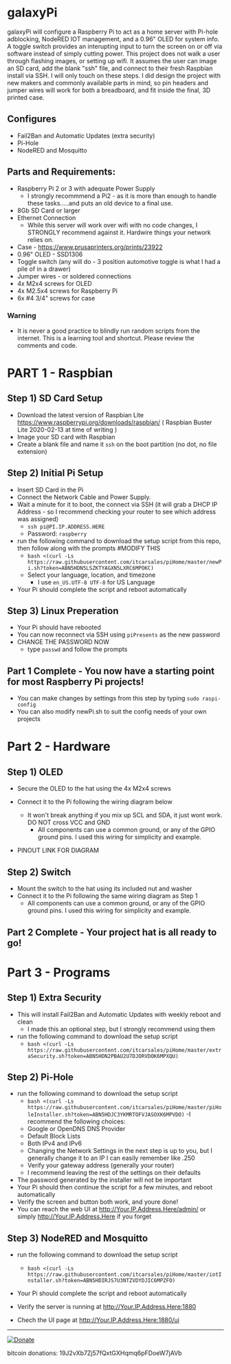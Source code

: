 # galaxyPi
  galaxyPi will configure a Raspberry Pi to act as a home server with Pi-hole adblocking, NodeRED IOT management, and a 0.96" OLED for system info.  A toggle switch provides an interupting input to turn the screen on or off via software instead of simply cutting power.  This project does not walk a user through flashing images, or setting up wifi.  It assumes the user can image an SD card, add the blank "ssh" file, and connect to their fresh Raspbian install via SSH.  I will only touch on these steps.  I did design the project with new makers and commonly available parts in mind, so pin headers and jumper wires will work for both a breadboard, and fit inside the final, 3D printed case.
  
## Configures
- Fail2Ban and Automatic Updates (extra security)
- Pi-Hole
- NodeRED and Mosquitto

## Parts and Requirements:
- Raspberry Pi 2 or 3 with adequate Power Supply
  - I strongly recommmend a Pi2 - as it is more than enough to handle these tasks.....and puts an old device to a final use.
- 8Gb SD Card or larger
- Ethernet Connection
  - While this server will work over wifi with no code changes, I STRONGLY recommend against it.  Hardwire things your network relies on.
- Case - https://www.prusaprinters.org/prints/23922
- 0.96" OLED - SSD1306
- Toggle switch (any will do - 3 position automotive toggle is what I had a pile of in a drawer)
- Jumper wires - or soldered connections
- 4x M2x4 screws for OLED
- 4x M2.5x4 screws for Raspberry Pi
- 6x #4 3/4" screws for case

### Warning
  - It is never a good practice to blindly run random scripts from the internet.  This is a learning tool and shortcut.  Please review the comments and code.

# PART 1 - Raspbian

## Step 1)  SD Card Setup
  - Download the latest version of Raspbian Lite 
  https://www.raspberrypi.org/downloads/raspbian/ ( Raspbian Buster Lite 2020-02-13 at time of writing )
  - Image your SD card with Raspbian
  - Create a blank file and name it ```ssh``` on the boot partition (no dot, no file extension)
 
## Step 2) Initial Pi Setup
  - Insert SD Card in the Pi
  - Connect the Network Cable and Power Supply.
  - Wait a minute for it to boot, the connect via SSH (it will grab a DHCP IP Address - so I recommend checking your router to see which address was assigned)
    - ```ssh pi@PI.IP.ADDRESS.HERE```
    - Password: ```raspberry```
  - run the following command to download the setup script from this repo, then follow along with the prompts
    #MODIFY THIS
    - ```bash <(curl -Ls https://raw.githubusercontent.com/itcarsales/piHome/master/newPi.sh?token=ABN5HDN5LSZKTYAGXN5LXRC6MPOKC)```
    - Select your language, location, and timezone
      - I use ```en_US.UTF-8 UTF-8``` for US Language
  - Your Pi should complete the script and reboot automatically

## Step 3) Linux Preperation
  - Your Pi should have rebooted
  - You can now reconnect via SSH using ```piPresents``` as the new password
  - CHANGE THE PASSWORD NOW
    - type ```passwd``` and follow the prompts

## Part 1 Complete - You now have a starting point for most Raspberry Pi projects!
  - You can make changes by settings from this step by typing ```sudo raspi-config```
  - You can also modify newPi.sh to suit the config needs of your own projects


# Part 2 - Hardware

## Step 1) OLED
  - Secure the OLED to the hat using the 4x M2x4 screws
  - Connect it to the Pi following the wiring diagram below
    - It won't break anything if you mix up SCL and SDA, it just wont work.  DO NOT cross VCC and GND
      - All components can use a common ground, or any of the GPIO ground pins.  I used this wiring for simplicity and example.

  - PINOUT LINK FOR DIAGRAM

## Step 2) Switch
  - Mount the switch to the hat using its included nut and washer
  - Connect it to the Pi following the same wiring diagram as Step 1
    - All components can use a common ground, or any of the GPIO ground pins.  I used this wiring for simplicity and example.

## Part 2 Complete - Your project hat is all ready to go!

# Part 3 - Programs

## Step 1) Extra Security
  - This will install Fail2Ban and Automatic Updates with weekly reboot and clean
    - I made this an optional step, but I strongly recommend using them
  - run the following command to download the setup script
    - ```bash <(curl -Ls https://raw.githubusercontent.com/itcarsales/piHome/master/extraSecurity.sh?token=ABN5HDN2PBAU2U7DJORVDOK6MPXQU)```

## Step 2) Pi-Hole
  - run the following command to download the setup script
    - ```bash <(curl -Ls https://raw.githubusercontent.com/itcarsales/piHome/master/piHoleInstaller.sh?token=ABN5HDJC3YKMRTOFVJASOXK6MPVDO)```
  -I recommend the following choices:
    - Google or OpenDNS DNS Provider
    - Default Block Lists
    - Both IPv4 and IPv6
    - Changing the Network Settings in the next step is up to you, but I generally change it to an IP I can easily remember like .250
    - Verify your gateway address (generally your router)
    - I recommend leaving the rest of the settings on their defaults
  - The password generated by the installer will not be important
  - Your Pi should then continue the script for a few minutes, and reboot automatically
  - Verify the screen and button both work, and youre done!
  - You can reach the web UI at http://Your.IP.Address.Here/admin/ or simply http://Your.IP.Address.Here if you forget

## Step 3) NodeRED and Mosquitto
  - run the following command to download the setup script
    - ```bash <(curl -Ls https://raw.githubusercontent.com/itcarsales/piHome/master/iotInstaller.sh?token=ABN5HDIRJS7U3NTZVDYDJIC6MPZFO)```
  - Your Pi should complete the script and reboot automatically

  - Verify the server is running at http://Your.IP.Address.Here:1880
  - Chech the UI page at http://Your.IP.Address.Here:1880/ui


  <hr>

[![Donate](https://www.paypalobjects.com/en_US/i/btn/btn_donateCC_LG.gif)](https://www.paypal.com/cgi-bin/webscr?cmd=_s-xclick&hosted_button_id=MLRHALWRP3KJC)

bitcoin donations: 19J2vXb7Zj57fQxtGXHqmq6pFDoeW7jAVb






  